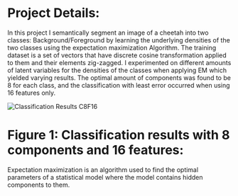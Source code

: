 # Project Details:
  In this project I semantically segment an image of a cheetah into two classes: Background/Foreground by learning the underlying densities of the two classes using the expectation maximization Algorithm. The training dataset is a set of vectors that have discrete cosine transformation applied to them and their elements zig-zagged. I experimented on different amounts of latent variables for the densities of the classes when applying EM which yielded varying results. The optimal amount of components was found to be 8 for each class, and the classification with least error occurred when using 16 features only. 

  ![Classification Results C8F16](https://github.com/user-attachments/assets/c032292f-876d-4ee0-af89-bceacc1ad96e)
# Figure 1: Classification results with 8 components and 16 features:

Expectation maximization is an algorithm used to find the optimal parameters of a statistical model where the model contains hidden components to them.  
